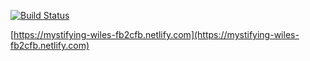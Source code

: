 [![Build Status](https://travis-ci.org/z0mbie42/latency.svg?branch=master)](https://travis-ci.org/z0mbie42/latency)

[https://mystifying-wiles-fb2cfb.netlify.com](https://mystifying-wiles-fb2cfb.netlify.com)
